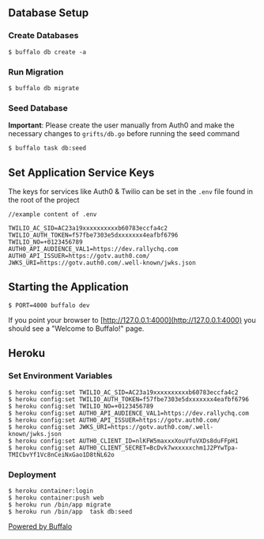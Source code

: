 ## Database Setup

### Create Databases

    $ buffalo db create -a

### Run Migration

    $ buffalo db migrate

### Seed Database

**Important**: Please create the user manually from Auth0 and make the necessary
changes to `grifts/db.go` before running the seed command

    $ buffalo task db:seed

## Set Application Service Keys

The keys for services like Auth0 & Twilio can be set in the `.env` file found in the root of the
project

```
//example content of .env

TWILIO_AC_SID=AC23a19xxxxxxxxxxb60783eccfa4c2
TWILIO_AUTH_TOKEN=f57fbe7303e5dxxxxxxx4eafbf6796
TWILIO_NO=+0123456789
AUTH0_API_AUDIENCE_VAL1=https://dev.rallychq.com
AUTH0_API_ISSUER=https://gotv.auth0.com/
JWKS_URI=https://gotv.auth0.com/.well-known/jwks.json
```

## Starting the Application

    $ PORT=4000 buffalo dev

If you point your browser to [http://127.0.0.1:4000](http://127.0.0.1:4000) you should see a "Welcome to Buffalo!" page.

## Heroku

### Set Environment Variables

    $ heroku config:set TWILIO_AC_SID=AC23a19xxxxxxxxxxb60783eccfa4c2
    $ heroku config:set TWILIO_AUTH_TOKEN=f57fbe7303e5dxxxxxxx4eafbf6796
    $ heroku config:set TWILIO_NO=+0123456789
    $ heroku config:set AUTH0_API_AUDIENCE_VAL1=https://dev.rallychq.com
    $ heroku config:set AUTH0_API_ISSUER=https://gotv.auth0.com/
    $ heroku config:set JWKS_URI=https://gotv.auth0.com/.well-known/jwks.json
    $ heroku config:set AUTH0_CLIENT_ID=nlKFW5maxxxXouVfuVXDs8duFFpH1
    $ heroku config:set AUTH0_CLIENT_SECRET=BcDvk7wxxxxxchm1J2PYwTpa-TMICbvYf1Vc8nCeiNxGao1D8tNL62o

### Deployment

    $ heroku container:login
    $ heroku container:push web
    $ heroku run /bin/app migrate
    $ heroku run /bin/app  task db:seed

[Powered by Buffalo](http://gobuffalo.io)
